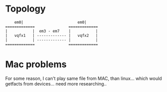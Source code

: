 


# Topology

        em0|                        em0|
    =============               =============
    |           |  em3 - em7    |           |
    |   vqfx1   | ------------- |   vqfx2   |
    |           | ------------- |           |
    =============               =============

# Mac problems
For some reason, I can't play same file from MAC, than linux... which would getfacts from devices... need more researching..
```
